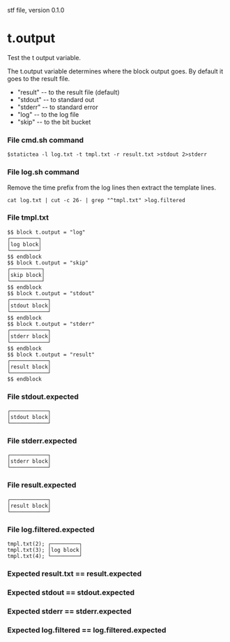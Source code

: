 stf file, version 0.1.0

# t.output

Test the t output variable.

The t.output variable determines where the block output goes.  By
default it goes to the result file.

- "result" -- to the result file (default)
- "stdout" -- to standard out
- "stderr" -- to standard error
- "log" -- to the log file
- "skip" -- to the bit bucket

### File cmd.sh command

~~~
$statictea -l log.txt -t tmpl.txt -r result.txt >stdout 2>stderr
~~~

### File log.sh command

Remove the time prefix from the log lines then extract the template lines.

~~~
cat log.txt | cut -c 26- | grep "^tmpl.txt" >log.filtered
~~~

### File tmpl.txt

~~~
$$ block t.output = "log"
┌─────────┐
│log block│
└─────────┘
$$ endblock
$$ block t.output = "skip"
┌──────────┐
│skip block│
└──────────┘
$$ endblock
$$ block t.output = "stdout"
┌────────────┐
│stdout block│
└────────────┘
$$ endblock
$$ block t.output = "stderr"
┌────────────┐
│stderr block│
└────────────┘
$$ endblock
$$ block t.output = "result"
┌────────────┐
│result block│
└────────────┘
$$ endblock
~~~

### File stdout.expected

~~~
┌────────────┐
│stdout block│
└────────────┘
~~~

### File stderr.expected

~~~
┌────────────┐
│stderr block│
└────────────┘
~~~

### File result.expected

~~~
┌────────────┐
│result block│
└────────────┘
~~~

### File log.filtered.expected

~~~
tmpl.txt(2); ┌─────────┐
tmpl.txt(3); │log block│
tmpl.txt(4); └─────────┘
~~~

### Expected result.txt == result.expected
### Expected stdout == stdout.expected
### Expected stderr == stderr.expected
### Expected log.filtered == log.filtered.expected
